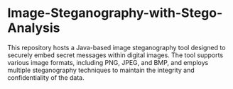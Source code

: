 # Image-Steganography-with-Stego-Analysis
This repository hosts a Java-based image steganography tool designed to securely embed secret messages within digital images. The tool supports various image formats, including PNG, JPEG, and BMP, and employs multiple steganography techniques to maintain the integrity and confidentiality of the data.
